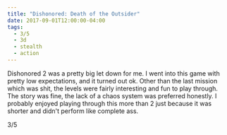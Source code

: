 ```yaml
---
title: "Dishonored: Death of the Outsider"
date: 2017-09-01T12:00:00-04:00
tags:
  - 3/5
  - 3d
  - stealth
  - action
---
```


Dishonored 2 was a pretty big let down for me. I went into this game with pretty low expectations, and it turned out ok. Other than the last mission which was shit, the levels were fairly interesting and fun to play through. The story was fine, the lack of a chaos system was preferred honestly. I probably enjoyed playing through this more than 2 just because it was shorter and didn't perform like complete ass.

3/5
